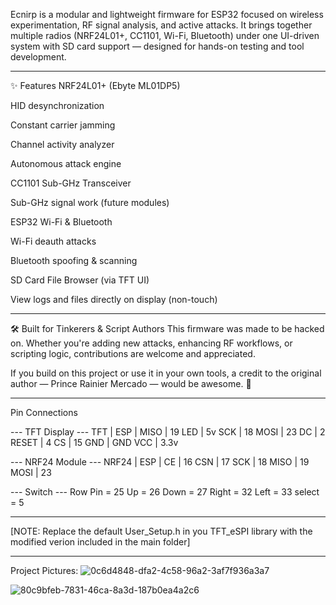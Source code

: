 Ecnirp is a modular and lightweight firmware for ESP32 focused on wireless experimentation, RF signal analysis, and active attacks. It brings together multiple radios (NRF24L01+, CC1101, Wi-Fi, Bluetooth) under one UI-driven system with SD card support — designed for hands-on testing and tool development.


-----------------------------------------------------------------------------------------------------------------------------------------------------------------
✨ Features
NRF24L01+ (Ebyte ML01DP5)

HID desynchronization

Constant carrier jamming

Channel activity analyzer

Autonomous attack engine

CC1101 Sub-GHz Transceiver

Sub-GHz signal work (future modules)

ESP32 Wi-Fi & Bluetooth

Wi-Fi deauth attacks

Bluetooth spoofing & scanning

SD Card File Browser (via TFT UI)

View logs and files directly on display (non-touch)


-----------------------------------------------------------------------------------------------------------------------------------------------------------------
🛠️ Built for Tinkerers & Script Authors
This firmware was made to be hacked on. Whether you're adding new attacks, enhancing RF workflows, or scripting logic, contributions are welcome and appreciated.

If you build on this project or use it in your own tools, a credit to the original author — Prince Rainier Mercado — would be awesome. 🙌


-----------------------------------------------------------------------------------------------------------------------------------------------------------------
Pin Connections

--- TFT Display ---
TFT         | ESP
            |
MISO        | 19
LED         | 5v
SCK         | 18
MOSI        | 23
DC          | 2
RESET       | 4
CS          | 15
GND         | GND
VCC         | 3.3v

--- NRF24 Module ---
NRF24       | ESP
            |
CE          | 16
CSN         | 17
SCK         | 18
MISO        | 19
MOSI        | 23

--- Switch ---
Row Pin = 25
Up = 26
Down = 27
Right = 32
Left = 33
select = 5


-----------------------------------------------------------------------------------------------------------------------------------------------------------------
[NOTE: Replace the default User_Setup.h in you TFT_eSPI library with the modified verion included in the main folder]


-----------------------------------------------------------------------------------------------------------------------------------------------------------------
Project Pictures:
![0c6d4848-dfa2-4c58-96a2-3af7f936a3a7](https://github.com/user-attachments/assets/b4085fda-e23d-4b76-a734-778568584a4d)

![80c9bfeb-7831-46ca-8a3d-187b0ea4a2c6](https://github.com/user-attachments/assets/2cad885f-5dfd-4107-a1ba-b7412b636d9e)

